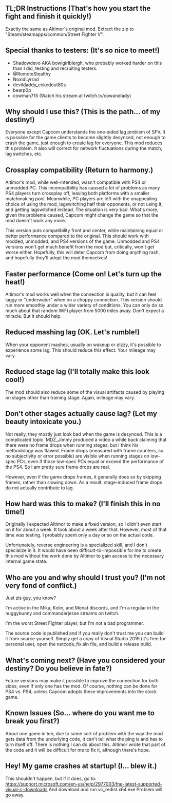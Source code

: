 ## TL;DR Instructions (That's how you start the fight and finish it quickly!)
Exactly the same as Altimor's original mod.
Extract the zip to "Steam/steamapps/common/Street Fighter V".

## Special thanks to testers: (It's so nice to meet!)
* Shadowdevo AKA bowlgirlblergh, who probably worked harder on this than
I did, testing and recruiting testers.
* @RemoteStealthy
* NoxidLyrrad
* devildaddy_cokedout80s
* bearp0p
* cowman715 (Watch his stream at twitch.tv/cowandlady)

## Why should I use this? (This is the path... of my destiny!)
Everyone except Capcom understands the one-sided lag problem of SFV.  It 
is possible for the game clients to become slightly desynced, not enough 
to crash the game, just enough to create lag for everyone.  This mod
reduces this problem.  It also will correct for network fluctuations during
the match, lag switches, etc.

## Crossplay compatibility (Return to harmony.)
Altimor's mod, while well-intended, wasn't compatible with PS4 or unmodded PC.
This incompatbility has caused a lot of problems as many PS4 players turn
crossplay off, leaving both platforms with a smaller matchmaking pool.
Meanwhile, PC players are left with the unappealing choice of using the mod,
lagswitching half their opponents, or not using it, and getting lagswitched
instead.  The situation is very bad.  What's more, given the problems caused,
Capcom might change the game so that the mod doesn't work any more.

This version puts compatibility front and center, while maintaining equal or 
better performance compared to the original.  This should work with modded, 
unmodded, and PS4 versions of the game.  Unmodded and PS4 versions won't get
much benefit from the mod but, critically, won't get worse either.  Hopefully,
this will deter Capcom from doing anything rash, and hopefully they'll adopt
the mod themselves!

## Faster performance (Come on! Let's turn up the heat!)
Altimor's mod works well when the connection is quality, but it can feel laggy
or "underwater" when on a choppy connection.  This version should run more
smoothly under a wider variety of conditions.  You can only do so much about
that random WiFi player from 5000 miles away.  Don't expect a miracle.  But
it should help.

## Reduced mashing lag (OK.  Let's rumble!)
When your opponent mashes, usually on wakeup or dizzy, it's possible to 
experience some lag.  This should reduce this effect.  Your mileage may
vary.

## Reduced stage lag (I'll totally make this look cool!)
The mod should also reduce some of the visual artifacts caused by playing on 
stages other than training stage.  Again, mileage may vary.

## Don't other stages actually cause lag? (Let my beauty intoxicate you.)
Not really, they mostly just look bad when the game is desynced.  This is
a complicated topic.  MDZ_Jimmy produced a video a while back claiming 
that there were no frame drops when running stages, but I think his 
methodology was flawed.  Frame drops (measured with frame counters, so
no subjectivity or error possible) are visible when running stages on 
low-spec PCs, even if those low-spec PCs equal or exceed the performance of
the PS4.  So I am pretty sure frame drops are real.

However, even if the game drops frames, it generally does so by skipping
frames, rather than slowing down.  As a result, stage-induced frame drops
do not actually contribute to lag.

## How hard was this to make? (I'll finish this in no time!)
Originally I expected Altimor to make a fixed version, so I didn't even start 
on it for about a week.  It took about a week after that.  However, most of 
that time was testing.  I probably spent only a day or so on the actual code.

Unfortunately, reverse engineering is a specialized skill, and I don't specialize
in it.  It would have been difficult-to-impossible for me to create this mod
without the work done by Altimor to gain access to the necessary internal game
state.

## Who are you and why should I trust you? (I'm not very fond of conflict.)
Just zis guy, you know?

I'm active in the Mika, Kolin, and Menat discords, and I'm a regular in the
nuggybunny and commanderjesse streams on twitch.

I'm the worst Street Fighter player, but I'm not a bad programmer.

The source code is published and if you really don't trust me you can build
it from source yourself.  Simply get a copy of Visual Studio 2019 (it's free
for personal use), open the netcode_fix.sln file, and build a release build.

## What's coming next? (Have you considered your destiny? Do you believe in fate?)
Future versions may make it possible to improve the connection for both sides,
even if only one has the mod.  Of course, nothing can be done for PS4 vs. PS4,
unless Capcom adopts these improvements into the stock game.

## Known Issues (So... where do you want me to break you first?)
About one game in ten, due to some sort of problem with the way the mod gets
data from the underlying code, it can't tell what the ping is and has to turn
itself off.  There is nothing I can do about this.  Altimor wrote that part
of the code and it will be difficult for me to fix it, although there's hope.

## Hey!  My game crashes at startup!  (I... blew it.)
This shouldn't happen, but if it does, go to:
https://support.microsoft.com/en-us/help/2977003/the-latest-supported-visual-c-downloads
And download and run vc_redist.x64.exe
Problem will go away.
